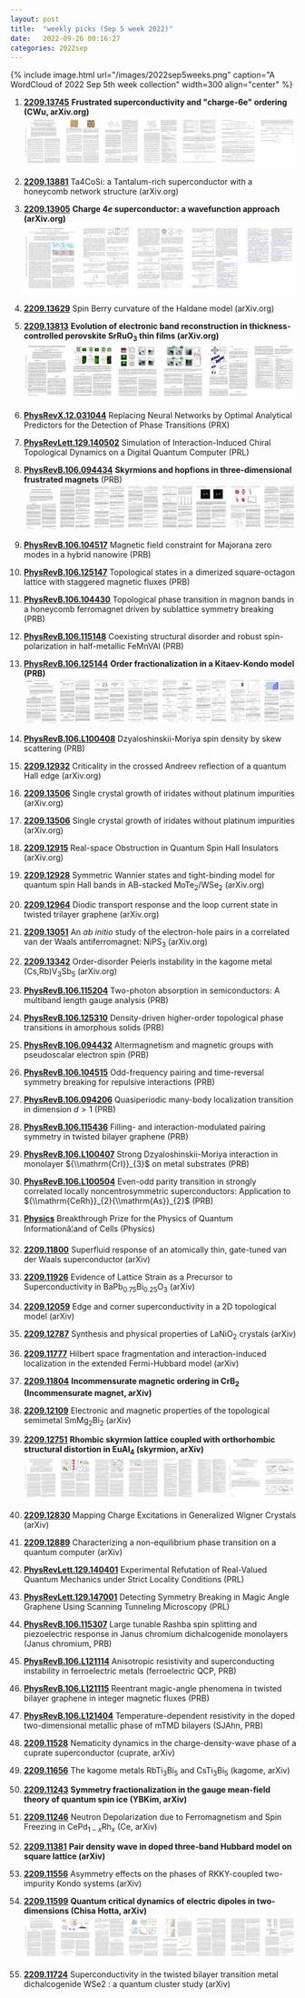 ```yaml
---
layout: post
title:  "weekly picks (Sep 5 week 2022)"
date:   2022-09-26 00:16:27
categories: 2022sep
---
```


{% include image.html url="/images/2022sep5weeks.png" caption="A WordCloud of 2022 Sep 5th week collection" width=300 align="center" %}


1. **[2209.13745](http://arxiv.org/abs/2209.13745)** **Frustrated superconductivity and \"charge-6e\" ordering (CWu, arXiv.org)** ![](/images/2209.13745.pdf.jpg)

1. **[2209.13881](http://arxiv.org/abs/2209.13881)** Ta4CoSi: a Tantalum-rich superconductor with a honeycomb network structure (arXiv.org)

1. **[2209.13905](http://arxiv.org/abs/2209.13905)** **Charge 4$e$ superconductor: a wavefunction approach (arXiv.org)** ![](/images/2209.13905.pdf.jpg)

1. **[2209.13629](http://arxiv.org/abs/2209.13629)** Spin Berry curvature of the Haldane model (arXiv.org)

1. **[2209.13813](http://arxiv.org/abs/2209.13813)** **Evolution of electronic band reconstruction in thickness-controlled perovskite SrRuO$_3$ thin films (arXiv.org)** ![](/images/2209.13813.pdf.jpg)

1. **[PhysRevX.12.031044](https://link.aps.org/doi/10.1103/PhysRevX.12.031044)** Replacing Neural Networks by Optimal Analytical Predictors for the Detection of Phase Transitions (PRX)

1. **[PhysRevLett.129.140502](https://link.aps.org/doi/10.1103/PhysRevLett.129.140502)** Simulation of Interaction-Induced Chiral Topological Dynamics on a Digital Quantum Computer (PRL)

1. **[PhysRevB.106.094434](https://link.aps.org/doi/10.1103/PhysRevB.106.094434)** **Skyrmions and hopfions in three-dimensional frustrated magnets** (PRB) ![](/images/PhysRevB.106.094434.pdf.jpg)

1. **[PhysRevB.106.104517](https://link.aps.org/doi/10.1103/PhysRevB.106.104517)** Magnetic field constraint for Majorana zero modes in a hybrid nanowire (PRB)

1. **[PhysRevB.106.125147](https://link.aps.org/doi/10.1103/PhysRevB.106.125147)** Topological states in a dimerized square-octagon lattice with staggered magnetic fluxes (PRB)

1. **[PhysRevB.106.104430](https://link.aps.org/doi/10.1103/PhysRevB.106.104430)** Topological phase transition in magnon bands in a honeycomb ferromagnet driven by sublattice symmetry breaking (PRB)

1. **[PhysRevB.106.115148](https://link.aps.org/doi/10.1103/PhysRevB.106.115148)** Coexisting structural disorder and robust spin-polarization in half-metallic FeMnVAl (PRB)

1. **[PhysRevB.106.125144](https://link.aps.org/doi/10.1103/PhysRevB.106.125144)** **Order fractionalization in a Kitaev-Kondo model (PRB)** ![](/images/PhysRevB.106.125144.pdf.jpg)

1. **[PhysRevB.106.L100408](https://link.aps.org/doi/10.1103/PhysRevB.106.L100408)** Dzyaloshinskii-Moriya spin density by skew scattering (PRB)



1. **[2209.12932](http://arxiv.org/abs/2209.12932)** Criticality in the crossed Andreev reflection of a quantum Hall edge (arXiv.org)

1. **[2209.13506](http://arxiv.org/abs/2209.13506)** Single crystal growth of iridates without platinum impurities (arXiv.org)

1. **[2209.13506](http://arxiv.org/abs/2209.13506)** Single crystal growth of iridates without platinum impurities (arXiv.org)

1. **[2209.12915](http://arxiv.org/abs/2209.12915)** Real-space Obstruction in Quantum Spin Hall Insulators (arXiv.org)

1. **[2209.12928](http://arxiv.org/abs/2209.12928)** Symmetric Wannier states and tight-binding model for quantum spin Hall bands in AB-stacked MoTe$_2$/WSe$_2$ (arXiv.org)

1. **[2209.12964](http://arxiv.org/abs/2209.12964)** Diodic transport response and the loop current state in twisted trilayer graphene (arXiv.org)

1. **[2209.13051](http://arxiv.org/abs/2209.13051)** An $ab~initio$ study of the electron-hole pairs in a correlated van der Waals antiferromagnet: NiPS$_3$ (arXiv.org)

1. **[2209.13342](http://arxiv.org/abs/2209.13342)** Order-disorder Peierls instability in the kagome metal (Cs,Rb)V$_3$Sb$_5$ (arXiv.org)

1. **[PhysRevB.106.115204](https://link.aps.org/doi/10.1103/PhysRevB.106.115204)** Two-photon absorption in semiconductors: A multiband length gauge analysis (PRB)

1. **[PhysRevB.106.125310](https://link.aps.org/doi/10.1103/PhysRevB.106.125310)** Density-driven higher-order topological phase transitions in amorphous solids (PRB)

1. **[PhysRevB.106.094432](https://link.aps.org/doi/10.1103/PhysRevB.106.094432)** Altermagnetism and magnetic groups with pseudoscalar electron spin (PRB)

1. **[PhysRevB.106.104515](https://link.aps.org/doi/10.1103/PhysRevB.106.104515)** Odd-frequency pairing and time-reversal symmetry breaking for repulsive interactions (PRB)

1. **[PhysRevB.106.094206](https://link.aps.org/doi/10.1103/PhysRevB.106.094206)** Quasiperiodic many-body localization transition in dimension $d>1$ (PRB)

1. **[PhysRevB.106.115436](https://link.aps.org/doi/10.1103/PhysRevB.106.115436)** Filling- and interaction-modulated pairing symmetry in twisted bilayer graphene (PRB)

1. **[PhysRevB.106.L100407](https://link.aps.org/doi/10.1103/PhysRevB.106.L100407)** Strong Dzyaloshinskii-Moriya interaction in monolayer ${\\mathrm{CrI}}_{3}$ on metal substrates (PRB)

1. **[PhysRevB.106.L100504](https://link.aps.org/doi/10.1103/PhysRevB.106.L100504)** Even-odd parity transition in strongly correlated locally noncentrosymmetric superconductors: Application to ${\\mathrm{CeRh}}_{2}{\\mathrm{As}}_{2}$ (PRB)

1. **[Physics](https://physics.aps.org/articles/v15/148)** Breakthrough Prize for the Physics of Quantum Informationâ¦and of Cells (Physics)




1. **[2209.11800](http://arxiv.org/abs/2209.11800)** Superfluid response of an atomically thin, gate-tuned van der Waals superconductor (arXiv)

1. **[2209.11926](http://arxiv.org/abs/2209.11926)** Evidence of Lattice Strain as a Precursor to Superconductivity in BaPb$_{0.75}$Bi$_{0.25}$O$_3$ (arXiv)

1. **[2209.12059](http://arxiv.org/abs/2209.12059)** Edge and corner superconductivity in a 2D topological model (arXiv)

1. **[2209.12787](http://arxiv.org/abs/2209.12787)** Synthesis and physical properties of LaNiO$_2$ crystals (arXiv)

1. **[2209.11777](http://arxiv.org/abs/2209.11777)** Hilbert space fragmentation and interaction-induced localization in the extended Fermi-Hubbard model (arXiv)

1. **[2209.11804](http://arxiv.org/abs/2209.11804)** **Incommensurate magnetic ordering in CrB$_2$ (Incommensurate magnet, arXiv)**

1. **[2209.12109](http://arxiv.org/abs/2209.12109)** Electronic and magnetic properties of the topological semimetal SmMg$_2$Bi$_2$ (arXiv)

1. **[2209.12751](http://arxiv.org/abs/2209.12751)** **Rhombic skyrmion lattice coupled with orthorhombic structural distortion in EuAl$_{4}$ (skyrmion, arXiv)** ![](/images/2209.12751.pdf.jpg)

1. **[2209.12830](http://arxiv.org/abs/2209.12830)** Mapping Charge Excitations in Generalized Wigner Crystals (arXiv)

1. **[2209.12889](http://arxiv.org/abs/2209.12889)** Characterizing a non-equilibrium phase transition on a quantum computer (arXiv)


1. **[PhysRevLett.129.140401](https://link.aps.org/doi/10.1103/PhysRevLett.129.140401)** Experimental Refutation of Real-Valued Quantum Mechanics under Strict Locality Conditions (PRL)

1. **[PhysRevLett.129.147001](https://link.aps.org/doi/10.1103/PhysRevLett.129.147001)** Detecting Symmetry Breaking in Magic Angle Graphene Using Scanning Tunneling Microscopy (PRL)

1. **[PhysRevB.106.115307](https://link.aps.org/doi/10.1103/PhysRevB.106.115307)** Large tunable Rashba spin splitting and piezoelectric response in Janus chromium dichalcogenide monolayers (Janus chromium, PRB)

1. **[PhysRevB.106.L121114](https://link.aps.org/doi/10.1103/PhysRevB.106.L121114)** Anisotropic resistivity and superconducting instability in ferroelectric metals (ferroelectric QCP, PRB)

1. **[PhysRevB.106.L121115](https://link.aps.org/doi/10.1103/PhysRevB.106.L121115)** Reentrant magic-angle phenomena in twisted bilayer graphene in integer magnetic fluxes (PRB)

1. **[PhysRevB.106.L121404](https://link.aps.org/doi/10.1103/PhysRevB.106.L121404)** Temperature-dependent resistivity in the doped two-dimensional metallic phase of mTMD bilayers (SJAhn, PRB)




1. **[2209.11528](http://arxiv.org/abs/2209.11528)** Nematicity dynamics in the charge-density-wave phase of a cuprate superconductor (cuprate, arXiv)

1. **[2209.11656](http://arxiv.org/abs/2209.11656)** The kagome metals RbTi$_3$Bi$_5$ and CsTi$_3$Bi$_5$ (kagome, arXiv)

1. **[2209.11243](http://arxiv.org/abs/2209.11243)** **Symmetry fractionalization in the gauge mean-field theory of quantum spin ice (YBKim, arXiv)**

1. **[2209.11246](http://arxiv.org/abs/2209.11246)** Neutron Depolarization due to Ferromagnetism and Spin Freezing in CePd$_{1-x}$Rh$_x$ (Ce, arXiv)

1. **[2209.11381](http://arxiv.org/abs/2209.11381)** **Pair density wave in doped three-band Hubbard model on square lattice (arXiv)**

1. **[2209.11556](http://arxiv.org/abs/2209.11556)** Asymmetry effects on the phases of RKKY-coupled two-impurity Kondo systems (arXiv)

1. **[2209.11599](http://arxiv.org/abs/2209.11599)** **Quantum critical dynamics of electric dipoles in two-dimensions (Chisa Hotta, arXiv)** ![](/images/2209.11599.pdf.jpg)

1. **[2209.11724](http://arxiv.org/abs/2209.11724)** Superconductivity in the twisted bilayer transition metal dichalcogenide WSe2 : a quantum cluster study (arXiv)
